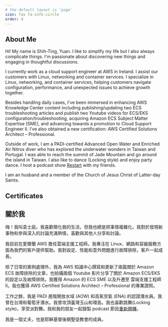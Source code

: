 ```yaml
---
# the default layout is 'page'
icon: fas fa-info-circle
order: 4
---
```


## About Me

Hi! My name is Shih-Ting, Yuan. I like to simplify my life but I also always complicate things. I'm passionate about discovering new things and engaging in thoughtful discussions.

I currently work as a cloud support engineer at AWS in Ireland. I assist our customers with Linux, networking and container services. I specialize in Linux, networking, and container services, helping customers navigate configuration, performance, and unexpected issues to achieve growth together.

Besides handling daily cases, I've been immersed in enhancing AWS Knowledge Center content including publishing/updating two ECS troubleshooting articles and publish two Youtube videos for ECS/EKS configuration/troubleshooting, acquiring Amazon ECS Subject Matter Expertise (SME), and advancing towards a promotion to Cloud Support Engineer II. I’ve also obtained a new certification: AWS Certified Solutions Architect – Professional.

Outside of work, I am a PADI-certified Advanced Open Water and Enriched Air Nitrox diver who has explored the underwater wonders in Taiwan and Portugal. I was able to reach the summit of Jade Mountain and go around the island in Taiwan. I also like to dance (Locking style) and enjoy party dance. I host a podcast show [Restart](https://open.spotify.com/show/7CsVZm7vNHJQsOGYzUeh4B) with my friends.

I am an husband and a member of the Church of Jesus Christ of Latter-day Saints.

## Certificates

<div data-iframe-width="150" data-iframe-height="270" data-share-badge-id="70c763ae-ec96-4c7b-8f6d-72f21ec18be4" data-share-badge-host="https://www.credly.com"></div><script type="text/javascript" async src="https://cdn.credly.com/assets/utilities/embed.js"></script>
<div data-iframe-width="150" data-iframe-height="270" data-share-badge-id="fb96016b-57e4-4d57-bc93-e0679a0deaa9" data-share-badge-host="https://www.credly.com"></div><script type="text/javascript" async src="https://cdn.credly.com/assets/utilities/embed.js"></script>

## 關於我

嗨！我叫袁士庭。我喜歡簡化我的生活，但我也總是把事情複雜化。我對於發現新事物和參與深入的討論充滿熱情，喜歡與其他人分享和討論。

我目前在愛爾蘭 AWS 擔任雲端支援工程師。我專注在 Linux、網路和容器服務方面為我們的客戶提供幫助。我對設定、性能和意外問題進行故障排除，客戶一起成長。

除了日常的案例處理外，我為 AWS 知識中心撰寫和更新了兩篇關於 Amazon ECS 故障排除的文章，也拍攝兩個 Youtube 影片分享了關於 Amazon ECS/EKS 的設定以及故障排除。我獲得 Amazon 的 ECS SME 以及升遷至 雲端支援工程師 II。我也獲得 AWS Certified Solutions Architect – Professional 的專業證照。

工作之餘，我是 PADI 進階開放水域 (AOW) 和高氧空氣 (ENA) 的認證潛水員。我曾在台灣和葡萄牙潛水。我曾攻頂臺灣玉山和環島。我也喜歡跳舞(Locking style)，享受派對舞。我和我的朋友一起錄製 podcast 節目[重新開機](https://open.spotify.com/show/7CsVZm7vNHJQsOGYzUeh4B)。

我是一個丈夫，也是耶穌基督後期聖徒教會的成員。

